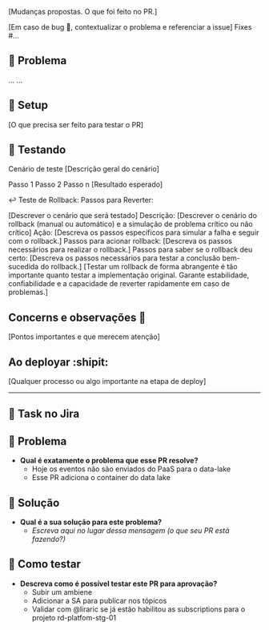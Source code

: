 [Mudanças propostas. O que foi feito no PR.]

[Em caso de bug 🐛, contextualizar o problema e referenciar a issue] Fixes #...


## 👻 Problema 
...
...

## 🚧 Setup
[O que precisa ser feito para testar o PR]

## 🧪 Testando
Cenário de teste
[Descrição geral do cenário]

Passo 1
Passo 2
Passo n
[Resultado esperado]

↩️ Teste de Rollback:
Passos para Reverter:

[Descrever o cenário que será testado]
Descrição: [Descrever o cenário do rollback (manual ou automático) e a simulação de problema crítico ou não crítico]
Ação: [Descreva os passos específicos para simular a falha e seguir com o rollback.]
Passos para acionar rollback: [Descreva os passos necessários para realizar o rollback.]
Passos para saber se o rollback deu certo: [Descreva os passos necessários para testar a conclusão bem-sucedida do rollback.]
[Testar um rollback de forma abrangente é tão importante quanto testar a implementação original. Garante estabilidade, confiabilidade e a capacidade de reverter rapidamente em caso de problemas.]

## Concerns e observações 💭
[Pontos importantes e que merecem atenção]

## Ao deployar :shipit: 
[Qualquer processo ou algo importante na etapa de deploy]


--------------------------------------------------------

## 🎫 Task no Jira

## 👻 Problema

- **Qual é exatamente o problema que esse PR resolve?**
  - Hoje os eventos não são enviados do PaaS para o data-lake
  - Esse PR adiciona o container do data lake

## 🌟 Solução

- **Qual é a sua solução para este problema?**
  - _Escreva aqui no lugar dessa mensagem (o que seu PR está fazendo?)_

## 🧪 Como testar
- **Descreva como é possível testar este PR para aprovação?**
  - Subir um ambiene
  - Adicionar a SA  para publicar nos tópicos
  - Validar com @liraric se já estão habilitou as subscriptions para o projeto rd-platfom-stg-01
    


